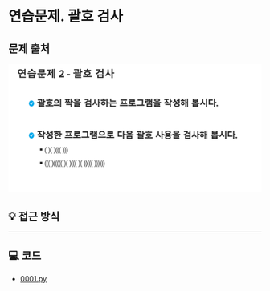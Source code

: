 # 연습문제. 괄호 검사  

## 문제 출처
![괄호 검사](../../images/07-brackets.png)

## 💡 접근 방식


---

## 💻 코드
* [0001.py](0001.py)